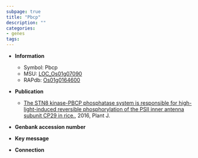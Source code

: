 ```yaml
---
subpage: true
title: "Pbcp"
description: ""
categories:
- genes
tags: 
---
```


* **Information**  
    + Symbol: Pbcp  
    + MSU: [LOC_Os01g07090](http://rice.plantbiology.msu.edu/cgi-bin/ORF_infopage.cgi?orf=LOC_Os01g07090)  
    + RAPdb: [Os01g0164600](http://rapdb.dna.affrc.go.jp/viewer/gbrowse_details/irgsp1?name=Os01g0164600)  

* **Publication**  
    + [The STN8 kinase-PBCP phosphatase system is responsible for high-light-induced reversible phosphorylation of the PSII inner antenna subunit CP29 in rice.](http://www.ncbi.nlm.nih.gov/pubmed?term=The+STN8+kinase-PBCP+phosphatase+system+is+responsible+for+high-light-induced+reversible+phosphorylation+of+the+PSII+inner+antenna+subunit+CP29+in+rice.%5BTitle%5D), 2016, Plant J.

* **Genbank accession number**  

* **Key message**  

* **Connection**  



